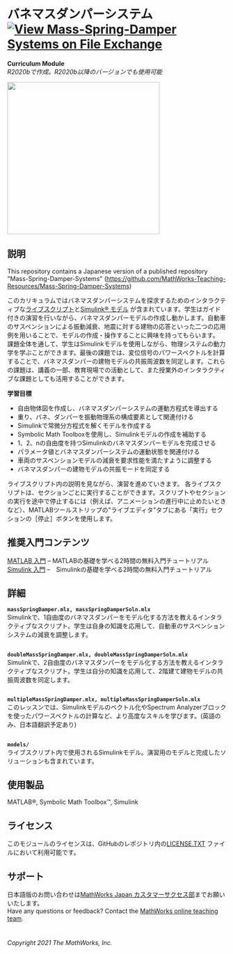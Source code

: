 # バネマスダンパーシステム [![View Mass-Spring-Damper Systems on File Exchange](https://www.mathworks.com/matlabcentral/images/matlab-file-exchange.svg)](https://jp.mathworks.com/matlabcentral/fileexchange/96822-mass-spring-damper-systems)
**Curriculum Module**  
_R2020bで作成。R2020b以降のバージョンでも使用可能_

<img src="https://user-images.githubusercontent.com/81383420/122805177-c65f6500-d296-11eb-9684-5f1f70b4ea03.gif" width="350">

## 説明 ##
This repository contains a Japanese version of a published repository "Mass-Spring-Damper-Systems" (https://github.com/MathWorks-Teaching-Resources/Mass-Spring-Damper-Systems)

このカリキュラムではバネマスダンパーシステムを探求するためのインタラクティブな[ライブスクリプト](https://www.mathworks.com/products/matlab/live-editor.html)と[Simulink&reg; モデル](https://www.mathworks.com/products/simulink.html) が含まれています。学生はガイド付きの演習を行いながら、バネマスダンパーモデルの作成し動かします。自動車のサスペンションによる振動減衰、地震に対する建物の応答といった二つの応用例を用いることで、モデルの作成・操作することに興味を持ってもらいます。
課題全体を通して、学生はSimulinkモデルを使用しながら、物理システムの動力学を学ぶことができます。最後の課題では、変位信号のパワースペクトルを計算することで、バネマスダンパーの建物モデルの共振周波数を同定します。これらの課題は、講義の一部、教育現場での活動として、また授業外のインタラクティブな課題としても活用することができます。

**学習目標**
- 自由物体図を作成し、バネマスダンパーシステムの運動方程式を導出する
- 重り、バネ、ダンパーを振動物理系の構成要素として関連付ける
- Simulinkで常微分方程式を解くモデルを作成する
- Symbolic Math Toolboxを使用し、Simulinkモデルの作成を補助する
- 1、2、nの自由度を持つSimulinkのバネマスダンパーモデルを完成させる
- パラメータ値とバネマスダンパーシステムの運動状態を関連付ける
- 車両のサスペンションモデルの減衰を要求性能を満たすように調整する
- バネマスダンパーの建物モデルの共振モードを同定する

ライブスクリプト内の説明を見ながら、演習を進めていきます。
各ライブスクリプトは、セクションごとに実行することができます。スクリプトやセクションの実行を途中で停止するには（例えば、アニメーションの進行中に止めたいときなど）、MATLABツールストリップの"ライブエディタ"タブにある「実行」セクションの［停止］ボタンを使用します。

## 推奨入門コンテンツ ##
[MATLAB 入門](https://matlabacademy.mathworks.com/details/matlab-onramp/gettingstarted) – MATLABの基礎を学べる2時間の無料入門チュートリアル
<br>
[Simulink 入門](https://matlabacademy.mathworks.com/details/simulink-onramp/simulink) –　Simulinkの基礎を学べる2時間の無料入門チュートリアル

## 詳細 ##

**`massSpringDamper.mlx, massSpringDamperSoln.mlx`**  
Simulinkで、1自由度のバネマスダンパーをモデル化する方法を教えるインタラクティブなスクリプト。学生は自身の知識を応用して、自動車のサスペンションシステムの減衰を調整します。
## ##
**`doubleMassSpringDamper.mlx, doubleMassSpringDamperSoln.mlx`**  
Simulinkで、2自由度のバネマスダンパーをモデル化する方法を教えるインタラクティブなスクリプト。学生は自分の知識を応用して、2階建て建物モデルの共振周波数を同定します。
## ##
**`multipleMassSpringDamper.mlx, multipleMassSpringDamperSoln.mlx`**  
このレッスンでは、Simulinkモデルのベクトル化やSpectrum Analyzerブロックを使ったパワースペクトルの計算など、より高度なスキルを学びます。(英語のみ、日本語翻訳予定あり)

## ##
**`models/`**  
ライブスクリプト内で使用されるSimulinkモデル。演習用のモデルと完成したソリューションも含まれています。

## 使用製品 ##
MATLAB&reg;, Symbolic Math Toolbox&trade;, Simulink

## ライセンス ##
このモジュールのライセンスは、GitHubのレポジトリ内の[LICENSE.TXT](license.txt) ファイルにおいて利用可能です。

## サポート ##
日本語版のお問い合わせは[MathWorks Japan カスタマーサクセス部](mailto:cse-jp@groups.mathworks.com)までお願いいたします。
<br>
Have any questions or feedback? Contact the <a href="mailto:onlineteaching@mathworks.com">MathWorks online teaching team</a>.

# #
_Copyright 2021 The MathWorks, Inc._
